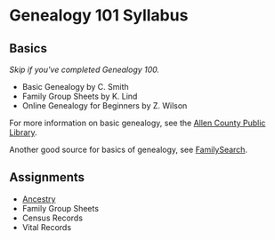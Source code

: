 # Genealogy 101 Syllabus
## Basics

*Skip if you've completed Genealogy 100.*

- Basic Genealogy by C. Smith
- Family Group Sheets by K. Lind
- Online Genealogy for Beginners by Z. Wilson

For more information on basic genealogy, see the [Allen County Public Library](http://www.genealogycenter.org/Pathfinders/GettingStarted.aspx).

Another good source for basics of genealogy, see [FamilySearch](https://www.familysearch.org/en/).

## Assignments

- [Ancestry](http://www.ancestry.com)
- Family Group Sheets
- Census Records
- Vital Records




